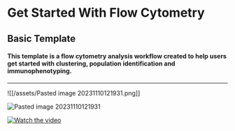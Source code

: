 # Get Started With Flow Cytometry 
## Basic Template

#### This template is a flow cytometry analysis workflow created to help users get started with clustering, population identification and immunophenotyping. 
---

![[/assets/Pasted image 20231110121931.png]]

![Pasted image 20231110121931](https://github.com/tercen/get_started_with_flow_cytometry_Template/assets/64135638/b4fdb292-c48a-40c1-8311-cdc7f3a041d7)

[![Watch the video](https://img.youtube.com/vi/ayfAU9ckvZQ/hqdefault.jpg)](https://www.youtube.com/embed/ayfAU9ckvZQ)
